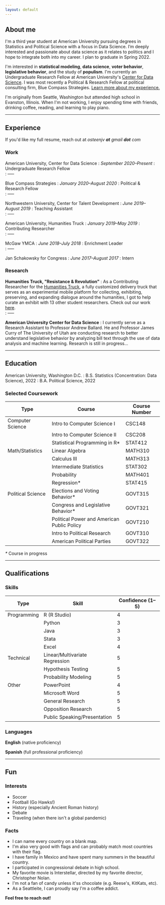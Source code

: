 ```yaml
---
layout: default
---
```

## About me
I'm a third year student at American University pursuing degrees in Statistics and Political Science with a focus in Data Science. I’m deeply interested and passionate about data science as it relates to politics and I hope to integrate both into my career. I plan to graduate in Spring 2022.

I'm interested in **statistical modeling**, **data science**, **voter behavior**, **legislative behavior**, and the study of **populism**. I'm currently an Undergraduate Research Fellow at American University's [Center for Data Science](https://www.american.edu/spa/data-science/index.cfm). I was most recently a Political & Research Fellow at political consulting firm, Blue Compass Strategies. [Learn more about my experience.](./#experience)

I'm originally from Seattle, Washington but attended high school in Evanston, Illinois. When I'm not working, I enjoy spending time with friends, drinking coffee, reading, and learning to play piano.

---

## Experience
If you'd like my full resume, reach out at *osteenjv **at** gmail **dot** com*

### Work
American University, Center for Data Science 
: _September 2020–Present_
: Undergraduate Research Fellow    
: –––

Blue Compass Strategies 
: _January 2020–August 2020_
: Political & Research Fellow    
: –––

Northwestern University, Center for Talent Development
: _June 2019–August 2019_
: Teaching Assistant    
: –––

American University, Humanities Truck
: _January 2019–May 2019_
: Contributing Researcher    
: –––

McGaw YMCA
: _June 2018–July 2018_
: Enrichment Leader    
: –––

Jan Schakowsky for Congress
: _June 2017–August 2017_
: Intern

### Research

**Humanities Truck, "Resistance & Revolution"**
: As a Contributing Researcher for the [Humanities Truck](http://humanitiestruck.com), a fully customized delivery truck that serves as an experimental mobile platform for collecting, exhibiting, preserving, and expanding dialogue around the humanities, I got to help curate an exhibit with 13 other student researchers. Check out our work [here](http://humanitiestruck.com/resistance-revolution/).   
: –––

**American University Center for Data Science**
: I currently serve as a Research Assistant to Professor Andrew Ballard. He and Professor James Curry of The University of Utah are conducting research to better understand legislative behavior by analyzing bill text through the use of data analysis and machine learning. Research is still in progress... 

***


## Education

American University, Washington D.C. 
: B.S. Statistics (Concentration: Data Science), 2022
: B.A. Political Science, 2022

### Selected Coursework

| Type             | Course                                                | Course Number        |
|------------------|-------------------------------------------------------|----------------------|
| Computer Science | Intro to Computer Science I                           | CSC148               |
|                  | Intro to Computer Science II						   | CSC208               |
|                  | Statistical Programming in R*                         | STAT412              |
| Math/Statistics  | Linear Algebra                                        | MATH310              |
|                  | Calculus III						                   | MATH313              |
|                  | Intermediate Statistics							   | STAT302              |
|                  | Probability                                           | MATH401              |
|                  | Regression*                                           | STAT415              |
| Political Science| Elections and Voting Behavior*                        | GOVT315              |
|                  | Congress and Legislative Behavior*                    | GOVT321              |
|                  | Political Power and American Public Policy            | GOVT210              |
|                  | Intro to Political Research                           | GOVT310              |
|                  | American Political Parties                            | GOVT322              |

_*_ Course in progress

***

## Qualifications

### Skills

| Type             | Skill                                       | Confidence (1–5)  |
|------------------|---------------------------------------------|-------------------|
| Programming      | R (R Studio)                                | 4                 |
|                  | Python               		                 | 3                 |
|                  | Java                    		             | 3                 |
|                  | Stata                                       | 3                 |
|                  | Excel                                       | 4                 |
| Technical        | Linear/Multivariate Regression              | 5                 |
|                  | Hypothesis Testing                          | 5                 |
|                  | Probability Modeling                        | 5                 |
| Other            | PowerPoint                                  | 4                 |
|                  | Microsoft Word				                 | 5                 |
|                  | General Research                            | 5                 |
|                  | Opposition Research                         | 5                 |
|                  | Public Speaking/Presentation                | 5                 |

### Languages

**English** (native proficiency)

**Spanish** (full professional proficiency)

***

## Fun 
### Interests

* Soccer
* Football (Go Hawks!)
* History (especially Ancient Roman history)
* Debate
* Traveling (when there isn't a global pandemic)

### Facts

* I can name every country on a blank map.
* I'm also very good with flags and can probably match most countries with their flag.
* I have family in Mexico and have spent many summers in the beautiful country.  
* I participated in congressional debate in high school. 
* My favorite movie is Interstellar, directed by my favorite director, Christopher Nolan. 
* I'm not a fan of candy unless it'ss chocolate (e.g. Reese's, KitKats, etc).
* As a Seattleite, I can proudly say I'm a coffee addict. 



**Feel free to reach out!**

